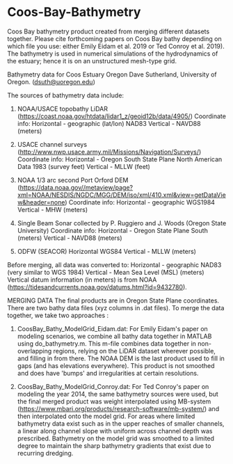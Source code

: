 # Coos-Bay-Bathymetry
Coos Bay bathymetry product created from merging different datasets together. Please cite forthcoming papers on Coos Bay bathy depending on which file you use: either Emily Eidam et al. 2019 or Ted Conroy et al. 2019). The bathymetry is used in numerical simulations of the hydrodynamics of the estuary; hence it is on an unstructured mesh-type grid. 

Bathymetry data for Coos Estuary Oregon
Dave Sutherland, University of Oregon. (dsuth@uoregon.edu)

The sources of bathymetry data include:

1. NOAA/USACE topobathy LiDAR (https://coast.noaa.gov/htdata/lidar1_z/geoid12b/data/4905/)
Coordinate info: Horizontal - geographic (lat/lon) NAD83 Vertical - NAVD88 (meters)

2. USACE channel surveys (http://www.nwp.usace.army.mil/Missions/Navigation/Surveys/)
Coordinate info: Horizontal - Oregon South State Plane North American Data 1983 (survey feet) Vertical - MLLW (feet)

3. NOAA 1/3 arc second Port Orford DEM (https://data.noaa.gov//metaview/page?xml=NOAA/NESDIS/NGDC/MGG/DEM/iso/xml/410.xml&view=getDataView&header=none)
Coordinate info: Horizontal - geographic WGS1984 Vertical - MHW (meters)

4. Single Beam Sonar collected by P. Ruggiero and J. Woods (Oregon State University)
Coordinate info: Horizontal - Oregon State Plane South (meters) Vertical - NAVD88 (meters)

5. ODFW (SEACOR) Horizontal WGS84
Vertical - MLLW (meters)

Before merging, all data was converted to:
Horizontal - geographic NAD83 (very similar to WGS 1984)
Vertical - Mean Sea Level (MSL) (meters) 
Vertical datum information (in meters) is from NOAA (https://tidesandcurrents.noaa.gov/datums.html?id=9432780).

MERGING DATA
The final products are in Oregon State Plane coordinates. There are two bathy data files (xyz columns in .dat files). To merge the data together, we take two approaches :
1) CoosBay_Bathy_ModelGrid_Eidam.dat: For Emily Eidam's paper on modeling scenarios, we combine all bathy data together in MATLAB using do_bathymetry.m. This m-file combines data together in non-overlapping regions, relying on the LiDAR dataset wherever possible, and filling in from there. The NOAA DEM is the last product used to fill in gaps (and has elevations everywhere). This product is not smoothed and does have 'bumps' and irregularities at certain resolutions. 

2) CoosBay_Bathy_ModelGrid_Conroy.dat: For Ted Conroy's paper on modeling the year 2014, the same bathymetry sources were used, but the final merged product was weight interpolated using MB-system (https://www.mbari.org/products/research-software/mb-system/) and then interpolated onto the model grid. For areas where limited bathymetry data exist such as in the upper reaches of smaller channels, a linear along channel slope with uniform across channel depth was prescribed. Bathymetry on the model grid was smoothed to a limited degree to maintain the sharp bathymetry gradients that exist due to recurring dredging. 
